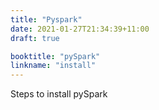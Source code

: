 ```yaml
---
title: "Pyspark"
date: 2021-01-27T21:34:39+11:00
draft: true

booktitle: "pySpark"
linkname: "install"
---
```


Steps to install pySpark
